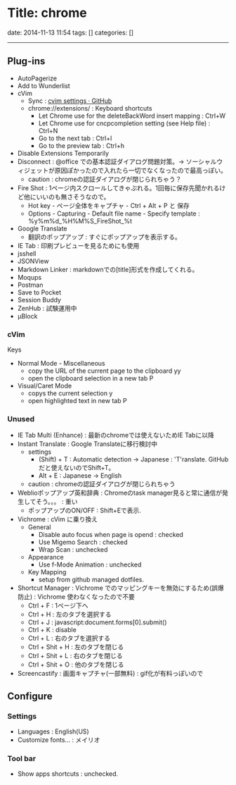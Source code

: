 # Title: chrome

date: 2014-11-13 11:54
tags: []
categories: []

---

## Plug-ins

* AutoPagerize
* Add to Wunderlist
* cVim
	* Sync : [cvim settings · GitHub](https://gist.github.com/assout/e4172ddf70f52f05abe2)
	* chrome://extensions/ : Keyboard shortcuts
		* Let Chrome use <C-w> for the deleteBackWord insert mapping      : Ctrl+W
		* Let Chrome use <C-n> for cncpcompletion setting (see Help file) : Ctrl+N
		* Go to the next tab                                              : Ctrl+l
		* Go to the preview tab                                           : Ctrl+h
* Disable Extensions Temporarily
* Disconnect : @office での基本認証ダイアログ問題対策。-> ソーシャルウィジェットが原因ぽかったので入れたら一切でなくなったので最高っぽい。
	* caution : chromeの認証ダイアログが閉じられちゃう？
* Fire Shot : 1ページ内スクロールしてきゃぷれる。1回毎に保存先聞かれるけど他にいいのも無さそうなので。
	* Hot key - ページ全体をキャプチャ - Ctrl + Alt + P と 保存
	* Options - Capturing - Default file name - Specify template :
	%y%m%d_%H%M%S_FireShot_%t
* Google Translate
	* 翻訳のポップアップ : すぐにポップアップを表示する。
* IE Tab : 印刷プレビューを見るためにも使用
* jsshell
* JSONView
* Markdown Linker : markdownでの[title]<url>形式を作成してくれる。
* Moqups
* Postman
* Save to Pocket
* Session Buddy
* ZenHub : 試験運用中
* μBlock

### cVim

Keys

* Normal Mode - Miscellaneous
	* copy the URL of the current page to the clipboard
			yy
	* open the clipboard selection in a new tab
			P
* Visual/Caret Mode
	* copys the current selection
			y
	* open highlighted text in new tab
			P

### Unused

* IE Tab Multi (Enhance) : 最新のchromeでは使えないためIE Tabに以降
* Instant Translate : Google Translateに移行検討中
	* settings
		* (Shift) + T : Automatic detection -> Japanese : 'T'ranslate. GitHubだと使えないのでShift+T。
		* Alt + E     : Japanese            -> English
	* caution : chromeの認証ダイアログが閉じられちゃう
* Weblioポップアップ英和辞典 : Chromeのtask manager見ると常に通信が発生してそう。。。 : 重い
	* ポップアップのON/OFF : Shift+Eで表示.
* Vichrome : cVim に乗り換え
	* General
		* Disable auto focus when page is opend : checked
		* Use Migemo Search : checked
		* Wrap Scan : unchecked
	* Appearance
		* Use f-Mode Animation : unchecked
	* Key Mapping
		* setup from github managed dotfiles.
* Shortcut Manager : Vichrome でのマッピングキーを無効にするため(誤爆防止) : Vichrome 使わなくなったので不要
	* Ctrl + F : 1ページ下へ
	* Ctrl + H : 左のタブを選択する
	* Ctrl + J : javascript:document.forms[0].submit()
	* Ctrl + K : disable
	* Ctrl + L : 右のタブを選択する
	* Ctrl + Shit + H : 左のタブを閉じる
	* Ctrl + Shit + L : 右のタブを閉じる
	* Ctrl + Shit + O : 他のタブを閉じる
* Screencastify : 画面キャプチャ(一部無料) : gif化が有料っぽいので

## Configure

### Settings

* Languages : English(US)
* Customize fonts... : メイリオ

### Tool bar

* Show apps shortcuts : unchecked.

